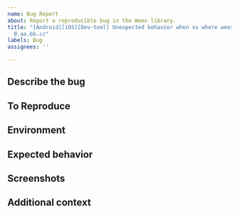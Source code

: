 ```yaml
---
name: Bug Report
about: Report a reproducible bug in the Weex library.
title: "[Android][iOS][Dev-tool] Unexpected behavior when xx where weex version is
  0.aa.bb.cc"
labels: Bug
assignees: ''

---
```


<!--
Thanks for using Weex. Please follow the [Bug Report Guidelines](http://weex-project.io/bug-report-guidelines.html) to file issues. A good bug report should include the following information:
-->

<!-- Requirements: please go through this checklist before opening a new issue
  - * Review the documentation: https://weex.apache.org/index.html
  - * Search for existing issues: https://github.com/apache/incubator-weex/issues
  - * Use the latest Weex release: https://github.com/apache/incubator-weex/releases -->


## Describe the bug
<!-- A clear and concise description of what the bug is. -->

## To Reproduce
<!-- Steps to reproduce the behavior.  Include a MCVE using http://dotwe.org/vue , crash stacktrace or  share your app project. Please follow the guidelines for providing a MCVE: https://stackoverflow.com/help/mcve -->

## Environment
<!-- 
* Device: [e.g. iPhone6]
* OS: [e.g. iOS8.1]
* Version [e.g. 22]
* Build from source [e.g. yes/no] -->

## Expected behavior
<!-- A clear and concise description of what you expected to happen. -->

## Screenshots
<!-- If applicable, add screenshots to help explain your problem. -->

## Additional context
<!-- Add any other context about the problem here.-->
